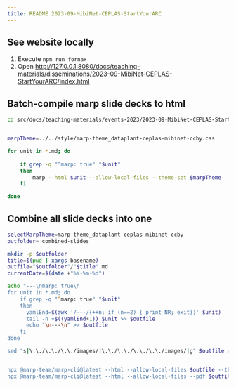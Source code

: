 ```yaml
---
title: README 2023-09-MibiNet-CEPLAS-StartYourARC
---
```


## See website locally

1. Execute `npm run fornax`
2. Open http://127.0.0.1:8080/docs/teaching-materials/disseminations/2023-09-MibiNet-CEPLAS-StartYourARC/index.html


## Batch-compile marp slide decks to html

```bash
cd src/docs/teaching-materials/events-2023/2023-09-MibiNet-CEPLAS-StartYourARC
```

```bash

marpTheme=../../style/marp-theme_dataplant-ceplas-mibinet-ccby.css

for unit in *.md; do
    
    if grep -q "^marp: true" "$unit"
    then
        marp --html $unit --allow-local-files --theme-set $marpTheme
    fi

done
```




## Combine all slide decks into one

```zsh
selectMarpTheme=marp-theme_dataplant-ceplas-mibinet-ccby
outfolder=_combined-slides

mkdir -p $outfolder
title=$(pwd | xargs basename)
outfile="$outfolder"/"$title".md
currentDate=$(date +"%Y-%m-%d")

echo "---\nmarp: true\n
for unit in *.md; do    
    if grep -q "^marp: true" "$unit"
    then
      yamlEnd=$(awk '/---/{++n; if (n==2) { print NR; exit}}' $unit)
      tail -n +$((yamlEnd+1)) $unit >> $outfile
      echo "\n---\n" >> $outfile
    fi
done

sed "s|\.\./\.\./\.\./images/|\.\./\.\./\.\./\.\./images/|g" $outfile > tmp; mv tmp $outfile


npx @marp-team/marp-cli@latest --html --allow-local-files $outfile --theme-set $marpTheme ../../style/ --
npx @marp-team/marp-cli@latest --html --allow-local-files --pdf $outfile --theme-set $marpTheme ../../style/ --

```
